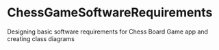 # ChessGameSoftwareRequirements
Designing basic software requirements for Chess Board Game app and creating class diagrams
